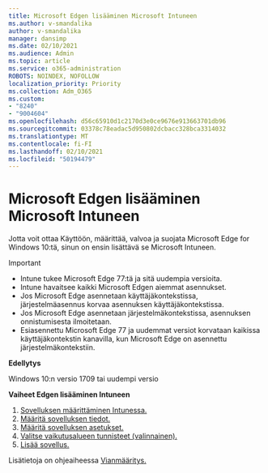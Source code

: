 ```yaml
---
title: Microsoft Edgen lisääminen Microsoft Intuneen
ms.author: v-smandalika
author: v-smandalika
manager: dansimp
ms.date: 02/10/2021
ms.audience: Admin
ms.topic: article
ms.service: o365-administration
ROBOTS: NOINDEX, NOFOLLOW
localization_priority: Priority
ms.collection: Adm_O365
ms.custom:
- "8240"
- "9004604"
ms.openlocfilehash: d56c65910d1c2170d3e0ce9676e913663701db96
ms.sourcegitcommit: 03378c78eadac5d950802dcbacc328bca3314032
ms.translationtype: MT
ms.contentlocale: fi-FI
ms.lasthandoff: 02/10/2021
ms.locfileid: "50194479"
---
```

# <a name="add-microsoft-edge-to-microsoft-intune"></a>Microsoft Edgen lisääminen Microsoft Intuneen

Jotta voit ottaa Käyttöön, määrittää, valvoa ja suojata Microsoft Edge for Windows 10:tä, sinun on ensin lisättävä se Microsoft Intuneen.

> [!IMPORTANT]
- Intune tukee Microsoft Edge 77:tä ja sitä uudempia versioita.
- Intune havaitsee kaikki Microsoft Edgen aiemmat asennukset.
- Jos Microsoft Edge asennetaan käyttäjäkontekstissa, järjestelmäasennus korvaa asennuksen käyttäjäkontekstissa.
- Jos Microsoft Edge asennetaan järjestelmäkontekstissa, asennuksen onnistumisesta ilmoitetaan.
- Esiasennettu Microsoft Edge 77 ja uudemmat versiot korvataan kaikissa käyttäjäkontekstin kanavilla, kun Microsoft Edge on asennettu järjestelmäkontekstiin.

**Edellytys**

Windows 10:n versio 1709 tai uudempi versio

**Vaiheet Edgen lisääminen Intuneen**

1. [Sovelluksen määrittäminen Intunessa.](https://docs.microsoft.com/mem/intune/apps/apps-windows-edge)
2. [Määritä sovelluksen tiedot.](https://docs.microsoft.com/mem/intune/apps/apps-windows-edge)
3. [Määritä sovelluksen asetukset.](https://docs.microsoft.com/mem/intune/apps/apps-windows-edge)
4. [Valitse vaikutusalueen tunnisteet (valinnainen).](https://docs.microsoft.com/mem/intune/apps/apps-windows-edge)
5. [Lisää sovellus.](https://docs.microsoft.com/mem/intune/apps/apps-windows-edge)

Lisätietoja on ohjeaiheessa [Vianmääritys.](https://docs.microsoft.com/mem/intune/apps/apps-windows-edge)




